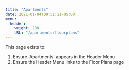 ```yaml
---
title: "Apartments"
date: 2021-01-04T09:51:11-05:00
menu:
  header:
    weight: 200
    URL: "/apartments/floorplans"
---
```


This page exists to:
1. Ensure 'Apartments' appears in the Header Menu
2. Ensure the Header Menu links to the Floor Plans page
